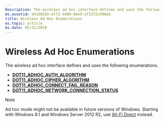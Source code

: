 ```yaml
---
Description: The wireless ad hoc interface defines and uses the following enumerations.
ms.assetid: d41682b5-eff2-4484-b6e9-af1272c990ad
title: Wireless Ad Hoc Enumerations
ms.topic: article
ms.date: 05/31/2018
---
```


# Wireless Ad Hoc Enumerations

The wireless ad hoc interface defines and uses the following enumerations.

-   [**DOT11\_ADHOC\_AUTH\_ALGORITHM**](/windows/win32/api/adhoc/ne-adhoc-dot11_adhoc_auth_algorithm)
-   [**DOT11\_ADHOC\_CIPHER\_ALGORITHM**](/windows/win32/api/adhoc/ne-adhoc-dot11_adhoc_cipher_algorithm)
-   [**DOT11\_ADHOC\_CONNECT\_FAIL\_REASON**](/windows/win32/api/adhoc/ne-adhoc-dot11_adhoc_connect_fail_reason)
-   [**DOT11\_ADHOC\_NETWORK\_CONNECTION\_STATUS**](/windows/win32/api/adhoc/ne-adhoc-dot11_adhoc_network_connection_status)

> [!Note]  
> Ad hoc mode might not be available in future versions of Windows. Starting with Windows 8.1 and Windows Server 2012 R2, use [Wi-Fi Direct](about-the-wi-fi-direct-api.md) instead.

 

 

 



